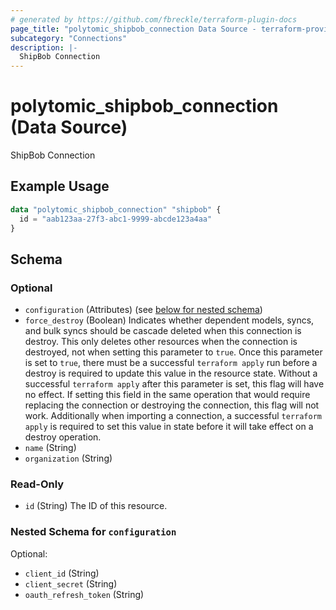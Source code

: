 ```yaml
---
# generated by https://github.com/fbreckle/terraform-plugin-docs
page_title: "polytomic_shipbob_connection Data Source - terraform-provider-polytomic"
subcategory: "Connections"
description: |-
  ShipBob Connection
---
```


# polytomic_shipbob_connection (Data Source)

ShipBob Connection

## Example Usage

```terraform
data "polytomic_shipbob_connection" "shipbob" {
  id = "aab123aa-27f3-abc1-9999-abcde123a4aa"
}
```

<!-- schema generated by tfplugindocs -->
## Schema

### Optional

- `configuration` (Attributes) (see [below for nested schema](#nestedatt--configuration))
- `force_destroy` (Boolean) Indicates whether dependent models, syncs, and bulk syncs should be cascade deleted when this connection is destroy. This only deletes other resources when the connection is destroyed, not when setting this parameter to `true`. Once this parameter is set to `true`, there must be a successful `terraform apply` run before a destroy is required to update this value in the resource state. Without a successful `terraform apply` after this parameter is set, this flag will have no effect. If setting this field in the same operation that would require replacing the connection or destroying the connection, this flag will not work. Additionally when importing a connection, a successful `terraform apply` is required to set this value in state before it will take effect on a destroy operation.
- `name` (String)
- `organization` (String)

### Read-Only

- `id` (String) The ID of this resource.

<a id="nestedatt--configuration"></a>
### Nested Schema for `configuration`

Optional:

- `client_id` (String)
- `client_secret` (String)
- `oauth_refresh_token` (String)


